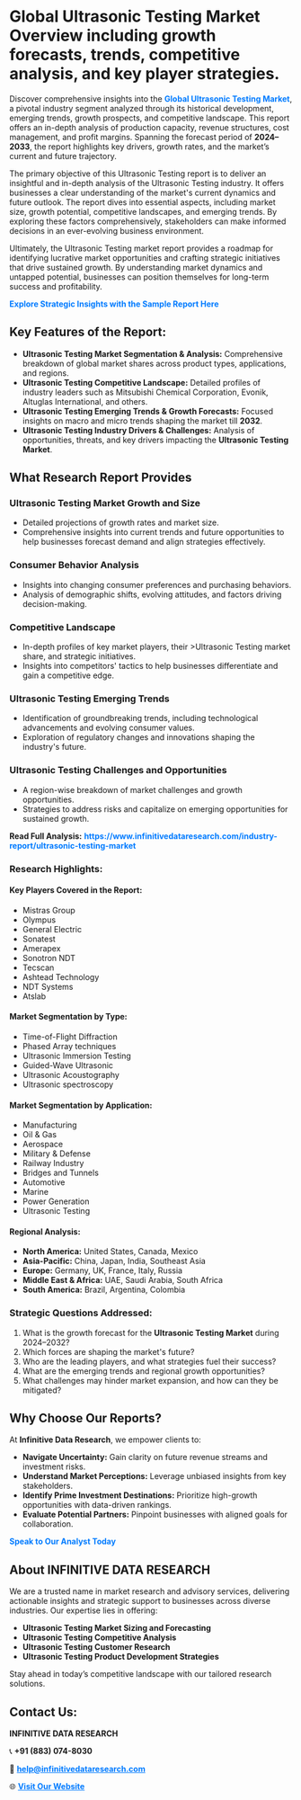 <h1>Global Ultrasonic Testing Market Overview including growth forecasts, trends, competitive analysis, and key player strategies.</h1>
<p>
Discover comprehensive insights into the 
<a href="https://www.infinitivedataresearch.com/industry-report/ultrasonic-testing-market" rel="dofollow" style="color: #007BFF; text-decoration: none;"><strong>Global Ultrasonic Testing Market</strong></a>, a pivotal industry segment analyzed through its historical development, emerging trends, growth prospects, and competitive landscape. This report offers an in-depth analysis of production capacity, revenue structures, cost management, and profit margins. Spanning the forecast period of <strong>2024–2033</strong>, the report highlights key drivers, growth rates, and the market’s current and future trajectory.
</p>
<p>
The primary objective of this Ultrasonic Testing report is to deliver an insightful and in-depth analysis of the Ultrasonic Testing industry. It offers businesses a clear understanding of the market's current dynamics and future outlook. The report dives into essential aspects, including market size, growth potential, competitive landscapes, and emerging trends. By exploring these factors comprehensively, stakeholders can make informed decisions in an ever-evolving business environment.
</p>
<p>
Ultimately, the Ultrasonic Testing market report provides a roadmap for identifying lucrative market opportunities and crafting strategic initiatives that drive sustained growth. By understanding market dynamics and untapped potential, businesses can position themselves for long-term success and profitability.
</p>
<p>
<a href="https://www.infinitivedataresearch.com/request-sample/reportId=111928" style="color: #007BFF; text-decoration: none;"><strong>Explore Strategic Insights with the Sample Report Here</strong></a>
</p>

<h2>Key Features of the Report:</h2>
<ul>
<li><strong>Ultrasonic Testing Market Segmentation & Analysis:</strong> Comprehensive breakdown of global market shares across product types, applications, and regions.</li>
<li><strong>Ultrasonic Testing Competitive Landscape:</strong> Detailed profiles of industry leaders such as Mitsubishi Chemical Corporation, Evonik, Altuglas International, and others.</li>
<li><strong>Ultrasonic Testing Emerging Trends & Growth Forecasts:</strong> Focused insights on macro and micro trends shaping the market till <strong>2032</strong>.</li>
<li><strong>Ultrasonic Testing Industry Drivers & Challenges:</strong> Analysis of opportunities, threats, and key drivers impacting the <strong>Ultrasonic Testing Market</strong>.</li>
</ul>

<h2>What Research Report Provides</h2>
<h3>Ultrasonic Testing Market Growth and Size</h3>
<ul>
<li>Detailed projections of growth rates and market size.</li>
<li>Comprehensive insights into current trends and future opportunities to help businesses forecast demand and align strategies effectively.</li>
</ul>

<h3>Consumer Behavior Analysis</h3>
<ul>
<li>Insights into changing consumer preferences and purchasing behaviors.</li>
<li>Analysis of demographic shifts, evolving attitudes, and factors driving decision-making.</li>
</ul>

<h3>Competitive Landscape</h3>
<ul>
<li>In-depth profiles of key market players, their >Ultrasonic Testing market share, and strategic initiatives.</li>
<li>Insights into competitors' tactics to help businesses differentiate and gain a competitive edge.</li>
</ul>

<h3>Ultrasonic Testing Emerging Trends</h3>
<ul>
<li>Identification of groundbreaking trends, including technological advancements and evolving consumer values.</li>
<li>Exploration of regulatory changes and innovations shaping the industry's future.</li>
</ul>

<h3>Ultrasonic Testing Challenges and Opportunities</h3>
<ul>
<li>A region-wise breakdown of market challenges and growth opportunities.</li>
<li>Strategies to address risks and capitalize on emerging opportunities for sustained growth.</li>
</ul>
<p><strong>Read Full Analysis:</strong> <a href="https://www.infinitivedataresearch.com/industry-report/ultrasonic-testing-market" rel="dofollow" style="color: #007BFF; text-decoration: none;"><strong>https://www.infinitivedataresearch.com/industry-report/ultrasonic-testing-market</strong></a></p>
<h3>Research Highlights:</h3>
<h4>Key Players Covered in the Report:</h4>
<ul><li>Mistras Group</li><li>Olympus</li><li>General Electric</li><li>Sonatest</li><li>Amerapex</li><li>Sonotron NDT</li><li>Tecscan</li><li>Ashtead Technology</li><li>NDT Systems</li><li>Atslab</li></ul>
<h4>Market Segmentation by Type:</h4>
<ul><li>Time-of-Flight Diffraction</li><li>Phased Array techniques</li><li>Ultrasonic Immersion Testing</li><li>Guided-Wave Ultrasonic</li><li>Ultrasonic Acoustography</li><li>Ultrasonic spectroscopy</li></ul>
<h4>Market Segmentation by Application:</h4>
<ul><li>Manufacturing</li><li>Oil &amp; Gas</li><li>Aerospace</li><li>Military &amp; Defense</li><li>Railway Industry</li><li>Bridges and Tunnels</li><li>Automotive</li><li>Marine</li><li>Power Generation</li><li>Ultrasonic Testing</li></ul>

<h4>Regional Analysis:</h4>
<ul>
<li><strong>North America:</strong> United States, Canada, Mexico</li>
<li><strong>Asia-Pacific:</strong> China, Japan, India, Southeast Asia</li>
<li><strong>Europe:</strong> Germany, UK, France, Italy, Russia</li>
<li><strong>Middle East & Africa:</strong> UAE, Saudi Arabia, South Africa</li>
<li><strong>South America:</strong> Brazil, Argentina, Colombia</li>
</ul>

<h3>Strategic Questions Addressed:</h3>
<ol>
<li>What is the growth forecast for the <strong>Ultrasonic Testing Market</strong> during 2024–2032?</li>
<li>Which forces are shaping the market's future?</li>
<li>Who are the leading players, and what strategies fuel their success?</li>
<li>What are the emerging trends and regional growth opportunities?</li>
<li>What challenges may hinder market expansion, and how can they be mitigated?</li>
</ol>

<h2>Why Choose Our Reports?</h2>
<p>At <strong>Infinitive Data Research</strong>, we empower clients to:</p>
<ul>
<li><strong>Navigate Uncertainty:</strong> Gain clarity on future revenue streams and investment risks.</li>
<li><strong>Understand Market Perceptions:</strong> Leverage unbiased insights from key stakeholders.</li>
<li><strong>Identify Prime Investment Destinations:</strong> Prioritize high-growth opportunities with data-driven rankings.</li>
<li><strong>Evaluate Potential Partners:</strong> Pinpoint businesses with aligned goals for collaboration.</li>
</ul>
<p><a href="https://www.infinitivedataresearch.com/industry-report/ultrasonic-testing-market" rel="dofollow" style="color: #007BFF; text-decoration: none;"><strong>Speak to Our Analyst Today</strong></a></p>

<h2>About INFINITIVE DATA RESEARCH</h2>
<p>We are a trusted name in market research and advisory services, delivering actionable insights and strategic support to businesses across diverse industries. Our expertise lies in offering:</p>
<ul>
<li><strong>Ultrasonic Testing Market Sizing and Forecasting</strong></li>
<li><strong>Ultrasonic Testing Competitive Analysis</strong></li>
<li><strong>Ultrasonic Testing Customer Research</strong></li>
<li><strong>Ultrasonic Testing Product Development Strategies</strong></li>
</ul>
<p>Stay ahead in today’s competitive landscape with our tailored research solutions.</p>

<h2>Contact Us:</h2>
<p><strong>INFINITIVE DATA RESEARCH</strong></p>
<p>📞 <strong>+91 (883) 074-8030</strong></p>
<p>📧 <strong><a href="mailto:help@infinitivedataresearch.com" style="color: #007BFF;">help@infinitivedataresearch.com</a></strong></p>
<p>🌐 <strong><a href="https://www.infinitivedataresearch.com" rel="dofollow" style="color: #007BFF;">Visit Our Website</a></strong></p>